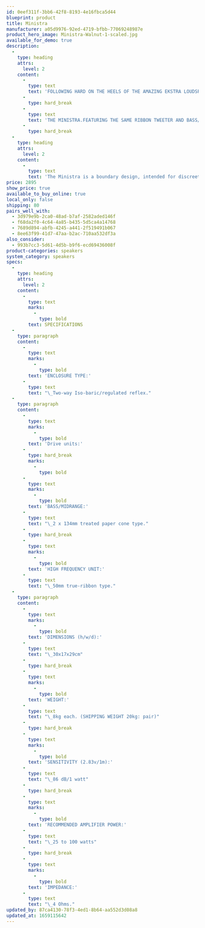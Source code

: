 ```yaml
---
id: 0eef311f-3bb6-42f8-8193-4e16fbca5d44
blueprint: product
title: Ministra
manufacturer: a05d9976-92ed-4719-bfbb-77069248987e
product_hero_image: Ministra-Walnut-1-scaled.jpg
available_for_demo: true
description:
  -
    type: heading
    attrs:
      level: 2
    content:
      -
        type: text
        text: 'FOLLOWING HARD ON THE HEELS OF THE AMAZING EKSTRA LOUDSPEAKER, FOLLOWS THE BOOKSHELF VERSION,'
      -
        type: hard_break
      -
        type: text
        text: 'THE MINISTRA.FEATURING THE SAME RIBBON TWEETER AND BASS/MIDRANGE DRIVE UNITS AS THE EKSTRA, THE MINISTRA IS AN EXTREMELY COMPACT ISO-BARIC MODEL.LIKE THE EKSTRA, THE DRIVE UNITS ARE MOUNTED ON A SEPARATE BAFFLE ATTACHED TO THE MAIN ENCLOSURE VIA A POLYETHYLENE MEMBRANE, ENSURING VERY LOW COLOURATION.'
      -
        type: hard_break
  -
    type: heading
    attrs:
      level: 2
    content:
      -
        type: text
        text: 'The Ministra is a boundary design, intended for discreet close-to-wall placement. The presentation is typically Neat; musically engaging, with a generous soundstage and tremendous agility. Bass is surprisingly well extended, displaying the same levels of control shown with other Neat isobaric designs.'
price: 2895
show_price: true
available_to_buy_online: true
local_only: false
shipping: 80
pairs_well_with:
  - 3d979e9b-2ca0-48ad-b7af-2582aded146f
  - f68da2f0-4c64-4a85-b435-5d5ca4a14768
  - 7689d894-abfb-4245-a441-2f519491b067
  - 8ee63f99-41d7-47aa-b2ac-710aa532df3a
also_consider:
  - 993b7cc3-5d61-4d5b-b9f6-ecd69436008f
product-categories: speakers
system_category: speakers
specs:
  -
    type: heading
    attrs:
      level: 2
    content:
      -
        type: text
        marks:
          -
            type: bold
        text: SPECIFICATIONS
  -
    type: paragraph
    content:
      -
        type: text
        marks:
          -
            type: bold
        text: 'ENCLOSURE TYPE:'
      -
        type: text
        text: "\_Two-way Iso-baric/regulated reflex."
  -
    type: paragraph
    content:
      -
        type: text
        marks:
          -
            type: bold
        text: 'Drive units:'
      -
        type: hard_break
        marks:
          -
            type: bold
      -
        type: text
        marks:
          -
            type: bold
        text: 'BASS/MIDRANGE:'
      -
        type: text
        text: "\_2 x 134mm treated paper cone type."
      -
        type: hard_break
      -
        type: text
        marks:
          -
            type: bold
        text: 'HIGH FREQUENCY UNIT:'
      -
        type: text
        text: "\_50mm true-ribbon type."
  -
    type: paragraph
    content:
      -
        type: text
        marks:
          -
            type: bold
        text: 'DIMENSIONS (h/w/d):'
      -
        type: text
        text: "\_30x17x29cm"
      -
        type: hard_break
      -
        type: text
        marks:
          -
            type: bold
        text: 'WEIGHT:'
      -
        type: text
        text: "\_8kg each. (SHIPPING WEIGHT 20kg: pair)"
      -
        type: hard_break
      -
        type: text
        marks:
          -
            type: bold
        text: 'SENSITIVITY (2.83v/1m):'
      -
        type: text
        text: "\_86 dB/1 watt"
      -
        type: hard_break
      -
        type: text
        marks:
          -
            type: bold
        text: 'RECOMMENDED AMPLIFIER POWER:'
      -
        type: text
        text: "\_25 to 100 watts"
      -
        type: hard_break
      -
        type: text
        marks:
          -
            type: bold
        text: 'IMPEDANCE:'
      -
        type: text
        text: "\_4 Ohms."
updated_by: 87ca4130-78f3-4ed1-8b64-aa552d3d08a8
updated_at: 1659115642
---
```

